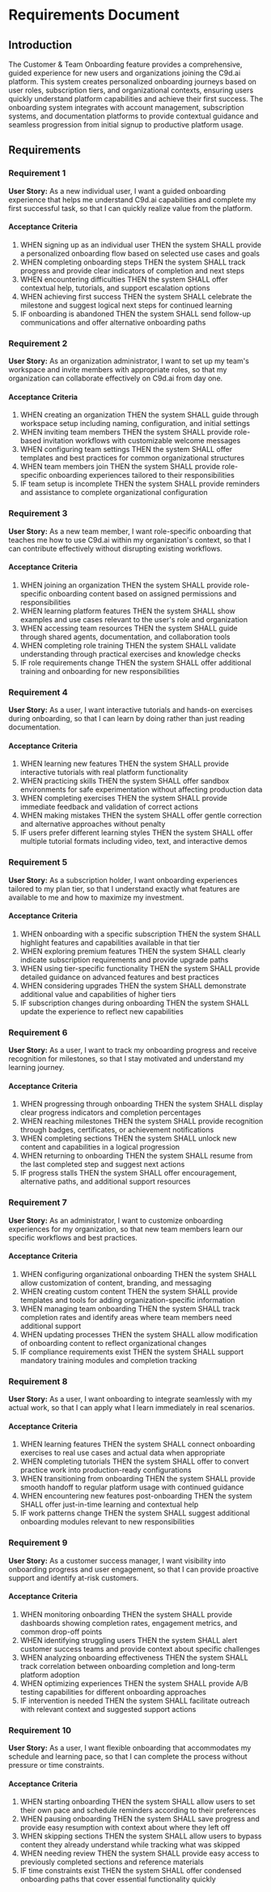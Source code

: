 # Requirements Document

## Introduction

The Customer & Team Onboarding feature provides a comprehensive, guided experience for new users and organizations joining the C9d.ai platform. This system creates personalized onboarding journeys based on user roles, subscription tiers, and organizational contexts, ensuring users quickly understand platform capabilities and achieve their first success. The onboarding system integrates with account management, subscription systems, and documentation platforms to provide contextual guidance and seamless progression from initial signup to productive platform usage.

## Requirements

### Requirement 1

**User Story:** As a new individual user, I want a guided onboarding experience that helps me understand C9d.ai capabilities and complete my first successful task, so that I can quickly realize value from the platform.

#### Acceptance Criteria

1. WHEN signing up as an individual user THEN the system SHALL provide a personalized onboarding flow based on selected use cases and goals
2. WHEN completing onboarding steps THEN the system SHALL track progress and provide clear indicators of completion and next steps
3. WHEN encountering difficulties THEN the system SHALL offer contextual help, tutorials, and support escalation options
4. WHEN achieving first success THEN the system SHALL celebrate the milestone and suggest logical next steps for continued learning
5. IF onboarding is abandoned THEN the system SHALL send follow-up communications and offer alternative onboarding paths

### Requirement 2

**User Story:** As an organization administrator, I want to set up my team's workspace and invite members with appropriate roles, so that my organization can collaborate effectively on C9d.ai from day one.

#### Acceptance Criteria

1. WHEN creating an organization THEN the system SHALL guide through workspace setup including naming, configuration, and initial settings
2. WHEN inviting team members THEN the system SHALL provide role-based invitation workflows with customizable welcome messages
3. WHEN configuring team settings THEN the system SHALL offer templates and best practices for common organizational structures
4. WHEN team members join THEN the system SHALL provide role-specific onboarding experiences tailored to their responsibilities
5. IF team setup is incomplete THEN the system SHALL provide reminders and assistance to complete organizational configuration

### Requirement 3

**User Story:** As a new team member, I want role-specific onboarding that teaches me how to use C9d.ai within my organization's context, so that I can contribute effectively without disrupting existing workflows.

#### Acceptance Criteria

1. WHEN joining an organization THEN the system SHALL provide role-specific onboarding content based on assigned permissions and responsibilities
2. WHEN learning platform features THEN the system SHALL show examples and use cases relevant to the user's role and organization
3. WHEN accessing team resources THEN the system SHALL guide through shared agents, documentation, and collaboration tools
4. WHEN completing role training THEN the system SHALL validate understanding through practical exercises and knowledge checks
5. IF role requirements change THEN the system SHALL offer additional training and onboarding for new responsibilities

### Requirement 4

**User Story:** As a user, I want interactive tutorials and hands-on exercises during onboarding, so that I can learn by doing rather than just reading documentation.

#### Acceptance Criteria

1. WHEN learning new features THEN the system SHALL provide interactive tutorials with real platform functionality
2. WHEN practicing skills THEN the system SHALL offer sandbox environments for safe experimentation without affecting production data
3. WHEN completing exercises THEN the system SHALL provide immediate feedback and validation of correct actions
4. WHEN making mistakes THEN the system SHALL offer gentle correction and alternative approaches without penalty
5. IF users prefer different learning styles THEN the system SHALL offer multiple tutorial formats including video, text, and interactive demos

### Requirement 5

**User Story:** As a subscription holder, I want onboarding experiences tailored to my plan tier, so that I understand exactly what features are available to me and how to maximize my investment.

#### Acceptance Criteria

1. WHEN onboarding with a specific subscription THEN the system SHALL highlight features and capabilities available in that tier
2. WHEN exploring premium features THEN the system SHALL clearly indicate subscription requirements and provide upgrade paths
3. WHEN using tier-specific functionality THEN the system SHALL provide detailed guidance on advanced features and best practices
4. WHEN considering upgrades THEN the system SHALL demonstrate additional value and capabilities of higher tiers
5. IF subscription changes during onboarding THEN the system SHALL update the experience to reflect new capabilities

### Requirement 6

**User Story:** As a user, I want to track my onboarding progress and receive recognition for milestones, so that I stay motivated and understand my learning journey.

#### Acceptance Criteria

1. WHEN progressing through onboarding THEN the system SHALL display clear progress indicators and completion percentages
2. WHEN reaching milestones THEN the system SHALL provide recognition through badges, certificates, or achievement notifications
3. WHEN completing sections THEN the system SHALL unlock new content and capabilities in a logical progression
4. WHEN returning to onboarding THEN the system SHALL resume from the last completed step and suggest next actions
5. IF progress stalls THEN the system SHALL offer encouragement, alternative paths, and additional support resources

### Requirement 7

**User Story:** As an administrator, I want to customize onboarding experiences for my organization, so that new team members learn our specific workflows and best practices.

#### Acceptance Criteria

1. WHEN configuring organizational onboarding THEN the system SHALL allow customization of content, branding, and messaging
2. WHEN creating custom content THEN the system SHALL provide templates and tools for adding organization-specific information
3. WHEN managing team onboarding THEN the system SHALL track completion rates and identify areas where team members need additional support
4. WHEN updating processes THEN the system SHALL allow modification of onboarding content to reflect organizational changes
5. IF compliance requirements exist THEN the system SHALL support mandatory training modules and completion tracking

### Requirement 8

**User Story:** As a user, I want onboarding to integrate seamlessly with my actual work, so that I can apply what I learn immediately in real scenarios.

#### Acceptance Criteria

1. WHEN learning features THEN the system SHALL connect onboarding exercises to real use cases and actual data when appropriate
2. WHEN completing tutorials THEN the system SHALL offer to convert practice work into production-ready configurations
3. WHEN transitioning from onboarding THEN the system SHALL provide smooth handoff to regular platform usage with continued guidance
4. WHEN encountering new features post-onboarding THEN the system SHALL offer just-in-time learning and contextual help
5. IF work patterns change THEN the system SHALL suggest additional onboarding modules relevant to new responsibilities

### Requirement 9

**User Story:** As a customer success manager, I want visibility into onboarding progress and user engagement, so that I can provide proactive support and identify at-risk customers.

#### Acceptance Criteria

1. WHEN monitoring onboarding THEN the system SHALL provide dashboards showing completion rates, engagement metrics, and common drop-off points
2. WHEN identifying struggling users THEN the system SHALL alert customer success teams and provide context about specific challenges
3. WHEN analyzing onboarding effectiveness THEN the system SHALL track correlation between onboarding completion and long-term platform adoption
4. WHEN optimizing experiences THEN the system SHALL provide A/B testing capabilities for different onboarding approaches
5. IF intervention is needed THEN the system SHALL facilitate outreach with relevant context and suggested support actions

### Requirement 10

**User Story:** As a user, I want flexible onboarding that accommodates my schedule and learning pace, so that I can complete the process without pressure or time constraints.

#### Acceptance Criteria

1. WHEN starting onboarding THEN the system SHALL allow users to set their own pace and schedule reminders according to their preferences
2. WHEN pausing onboarding THEN the system SHALL save progress and provide easy resumption with context about where they left off
3. WHEN skipping sections THEN the system SHALL allow users to bypass content they already understand while tracking what was skipped
4. WHEN needing review THEN the system SHALL provide easy access to previously completed sections and reference materials
5. IF time constraints exist THEN the system SHALL offer condensed onboarding paths that cover essential functionality quickly